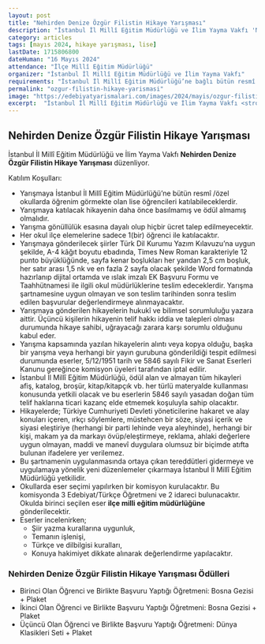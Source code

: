 ```yaml
---
layout: post
title: "Nehirden Denize Özgür Filistin Hikaye Yarışması"
description: "İstanbul İl Millî Eğitim Müdürlüğü ve İlim Yayma Vakfı 'Nehirden Denize Özgür Filistin Hikaye Yarışması' düzenliyor."
category: articles
tags: [mayıs 2024, hikaye yarışması, lise]
lastDate: 1715806800
dateHuman: "16 Mayıs 2024"
attendance: "İlçe Millî Eğitim Müdürlüğü"
organizer: "İstanbul İl Millî Eğitim Müdürlüğü ve İlim Yayma Vakfı"
requirements: "İstanbul İl Millî Eğitim Müdürlüğü’ne bağlı bütün resmî /özel okullarda öğrenim görmekte olan  lise öğrencileri katılabilir."
permalink: "ozgur-filistin-hikaye-yarismasi"
image: "https://edebiyatyarismalari.com/images/2024/mayis/ozgur-filistin-hikaye-yarismasi.jpg"
excerpt:  "İstanbul İl Millî Eğitim Müdürlüğü ve İlim Yayma Vakfı <strong> Nehirden Denize Özgür Filistin Hikaye Yarışması </strong> düzenliyor."
---
```


## Nehirden Denize Özgür Filistin Hikaye Yarışması
İstanbul İl Millî Eğitim Müdürlüğü ve İlim Yayma Vakfı **Nehirden Denize Özgür Filistin Hikaye Yarışması** düzenliyor.  

Katılım Koşulları:
- Yarışmaya İstanbul İl Millî Eğitim Müdürlüğü’ne bütün resmî /özel okullarda öğrenim görmekte olan  lise öğrencileri katılabileceklerdir.
- Yarışmaya katılacak hikayenin daha önce basılmamış ve ödül almamış olmalıdır.
- Yarışma gönüllülük esasına dayalı olup hiçbir ücret talep edilmeyecektir.
- Her okul ilçe elemelerine sadece 1(bir) öğrenci ile katılacaktır.
- Yarışmaya gönderilecek şiirler Türk Dil Kurumu Yazım Kılavuzu’na uygun şekilde, A-4 kâğıt boyutu ebadında, Times New Roman karakteriyle 12 punto büyüklüğünde, sayfa kenar boşlukları her yandan 2,5 cm boşluk, her satır arası 1,5 nk ve en fazla 2 sayfa olacak şekilde Word formatında hazırlanıp dijital ortamda ve ıslak imzalı EK Başvuru Formu ve Taahhütnamesi ile ilgili okul müdürlüklerine teslim edeceklerdir. Yarışma şartnamesine uygun olmayan ve son teslim tarihinden sonra teslim edilen başvurular değerlendirmeye alınmayacaktır.
- Yarışmaya gönderilen hikayelerin hukukî ve bilimsel sorumluluğu yazara aittir. Üçüncü kişilerin hikayenin telif hakkı iddia ve talepleri olması durumunda hikaye sahibi, uğrayacağı zarara karşı sorumlu olduğunu kabul eder.
- Yarışma kapsamında yazılan hikayelerin alıntı veya kopya olduğu, başka bir yarışma veya herhangi bir yayın gurubuna gönderildiği tespit edilmesi durumunda eserler, 5/12/1951 tarih ve 5846 sayılı Fikir ve Sanat Eserleri Kanunu gereğince komisyon üyeleri tarafından iptal edilir. 
- İstanbul İl Millî Eğitim Müdürlüğü, ödül alan ve almayan tüm hikayleri afiş, katalog, broşür, kitap/kitapçık vb. her türlü materyalde kullanması konusunda yetkili olacak ve bu eserlerin 5846 sayılı yasadan doğan tüm telif haklarına ticari kazanç elde etmemek koşuluyla sahip olacaktır.
- Hikayelerde; Türkiye Cumhuriyeti Devleti yöneticilerine hakaret ve alay konuları içeren, ırkçı söylemlere, müstehcen bir söze, siyasi içerik ve siyasi eleştiriye (herhangi bir parti lehinde veya aleyhinde), herhangi bir kişi, makam ya da markayı övüp/eleştirmeye, reklama, ahlaki değerlere uygun olmayan, maddi ve manevî duygulara olumsuz bir biçimde atıfta bulunan ifadelere yer verilemez.
- Bu şartnamenin uygulanmasında ortaya çıkan tereddütleri gidermeye ve uygulamaya yönelik yeni düzenlemeler çıkarmaya  İstanbul İl Millî Eğitim Müdürlüğü yetkilidir.
- Okullarda eser seçimi yapılırken bir komisyon kurulacaktır. Bu komisyonda  3 Edebiyat/Türkçe Öğretmeni ve  2  idareci  bulunacaktır. Okulda birinci seçilen eser **ilçe milli eğitim müdürlüğüne** gönderilecektir.
-  Eserler incelenirken; 
    - Şiir yazma kurallarına uygunluk,
    - Temanın işlenişi,
    - Türkçe ve dilbilgisi kuralları,
    - Konuya hakimiyet dikkate alınarak değerlendirme yapılacaktır.


### Nehirden Denize Özgür Filistin Hikaye Yarışması Ödülleri
- Birinci Olan Öğrenci ve Birlikte Başvuru Yaptığı Öğretmeni: Bosna Gezisi + Plaket
- İkinci Olan Öğrenci ve Birlikte Başvuru Yaptığı Öğretmeni: Bosna Gezisi + Plaket
- Üçüncü Olan Öğrenci ve Birlikte Başvuru Yaptığı Öğretmeni: Dünya Klasikleri Seti + Plaket
